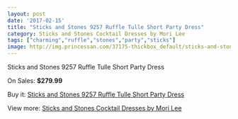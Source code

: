 ```yaml
---
layout: post
date: '2017-02-15'
title: "Sticks and Stones 9257 Ruffle Tulle Short Party Dress"
category: Sticks and Stones Cocktail Dresses by Mori Lee
tags: ["charming","ruffle","stones","party","sticks"]
image: http://img.princessan.com/37175-thickbox_default/sticks-and-stones-9257-ruffle-tulle-short-party-dress.jpg
---
```

Sticks and Stones 9257 Ruffle Tulle Short Party Dress

On Sales: **$279.99**
<a href="https://www.princessan.com/en/17290-sticks-and-stones-9257-ruffle-tulle-short-party-dress.html"><amp-img layout="responsive" width="600" height="600" src="//img.princessan.com/37175-thickbox_default/sticks-and-stones-9257-ruffle-tulle-short-party-dress.jpg" alt="Sticks and Stones 9257 Ruffle Tulle Short Party Dress 0" /></a>
<a href="https://www.princessan.com/en/17290-sticks-and-stones-9257-ruffle-tulle-short-party-dress.html"><amp-img layout="responsive" width="600" height="600" src="//img.princessan.com/37177-thickbox_default/sticks-and-stones-9257-ruffle-tulle-short-party-dress.jpg" alt="Sticks and Stones 9257 Ruffle Tulle Short Party Dress 1" /></a>
<a href="https://www.princessan.com/en/17290-sticks-and-stones-9257-ruffle-tulle-short-party-dress.html"><amp-img layout="responsive" width="600" height="600" src="//img.princessan.com/37176-thickbox_default/sticks-and-stones-9257-ruffle-tulle-short-party-dress.jpg" alt="Sticks and Stones 9257 Ruffle Tulle Short Party Dress 2" /></a>

Buy it: [Sticks and Stones 9257 Ruffle Tulle Short Party Dress](https://www.princessan.com/en/17290-sticks-and-stones-9257-ruffle-tulle-short-party-dress.html "Sticks and Stones 9257 Ruffle Tulle Short Party Dress")

View more: [Sticks and Stones Cocktail Dresses by Mori Lee](https://www.princessan.com/en/145- "Sticks and Stones Cocktail Dresses by Mori Lee")